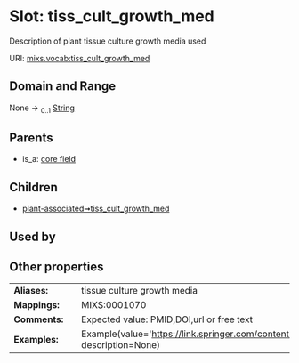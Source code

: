 
# Slot: tiss_cult_growth_med


Description of plant tissue culture growth media used

URI: [mixs.vocab:tiss_cult_growth_med](https://w3id.org/mixs/vocab/tiss_cult_growth_med)


## Domain and Range

None &#8594;  <sub>0..1</sub> [String](types/String.md)

## Parents

 *  is_a: [core field](core_field.md)

## Children

 *  [plant-associated➞tiss_cult_growth_med](plant_associated_tiss_cult_growth_med.md)

## Used by


## Other properties

|  |  |  |
| --- | --- | --- |
| **Aliases:** | | tissue culture growth media |
| **Mappings:** | | MIXS:0001070 |
| **Comments:** | | Expected value: PMID,DOI,url or free text |
| **Examples:** | | Example(value='https://link.springer.com/content/pdf/10.1007/BF02796489.pdf', description=None) |

